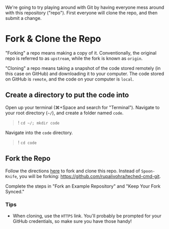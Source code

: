 We're going to try playing around with Git by having everyone mess around with this repository ("repo"). First everyone will clone the repo, and then submit a change.

# Fork & Clone the Repo
"Forking" a repo means making a copy of it. Conventionally, the original repo is referred to as `upstream`, while the fork is known as `origin`.

"Cloning" a repo means taking a snapshot of the code stored remotely (in this case on GitHub) and downloading it to your computer. The code stored on GitHub is `remote`, and the code on your computer is `local`.

## Create a directory to put the code into
Open up your terminal (⌘+Space and search for "Terminal").
Navigate to your root directory (`~/`), and create a folder named `code`.
>! `cd ~/; mkdir code`

Navigate into the `code` directory.
>! `cd code`

## Fork the Repo
Follow the directions [here](https://docs.github.com/en/free-pro-team@latest/github/getting-started-with-github/fork-a-repo#fork-an-example-repository) to fork and clone this repo. Instead of `Spoon-Knife`, you will be forking: https://github.com/rupalivohra/teched-cmd-git.

Complete the steps in "Fork an Example Repository" and "Keep Your Fork Synced."

### Tips
* When cloning, use the `HTTPS` link. You'll probably be prompted for your GitHub credentials, so make sure you have those handy!